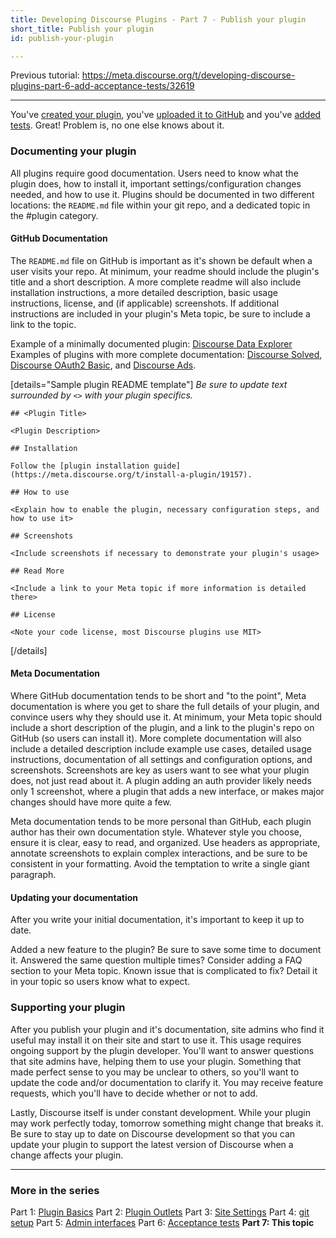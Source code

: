 ```yaml
---
title: Developing Discourse Plugins - Part 7 - Publish your plugin
short_title: Publish your plugin
id: publish-your-plugin

---
```

Previous tutorial: https://meta.discourse.org/t/developing-discourse-plugins-part-6-add-acceptance-tests/32619 

---

You've [created your plugin](https://meta.discourse.org/t/beginners-guide-to-creating-discourse-plugins-part-1/30515), you've [uploaded it to GitHub](https://meta.discourse.org/t/beginners-guide-to-creating-discourse-plugins-part-4-git-setup/31272) and you've [added tests](https://meta.discourse.org/t/beginner-s-guide-to-creating-discourse-plugins-part-6-acceptance-tests/32619). Great! Problem is, no one else knows about it.

### Documenting your plugin

All plugins require good documentation. Users need to know what the plugin does, how to install it, important settings/configuration changes needed, and how to use it. Plugins should be documented in two different locations: the `README.md` file within your git repo, and a dedicated topic in the #plugin category.

#### GitHub Documentation
 
The `README.md` file on GitHub is important as it's shown be default when a user visits your repo. At minimum, your readme should include the plugin's title and a short description. A more complete readme will also include installation instructions, a more detailed description, basic usage instructions, license, and (if applicable) screenshots. If additional instructions are included in your plugin's Meta topic, be sure to include a link to the topic.

Example of a minimally documented plugin: [Discourse Data Explorer](https://github.com/discourse/discourse-data-explorer)
Examples of plugins with more complete documentation: [Discourse Solved](https://github.com/discourse/discourse-solved), [Discourse OAuth2 Basic](https://github.com/discourse/discourse-oauth2-basic), and [Discourse Ads](https://github.com/discourse/discourse-adplugin).

[details="Sample plugin README template"]
_Be sure to update text surrounded by `<>` with your plugin specifics._
```text
## <Plugin Title>

<Plugin Description>

## Installation

Follow the [plugin installation guide](https://meta.discourse.org/t/install-a-plugin/19157).

## How to use

<Explain how to enable the plugin, necessary configuration steps, and how to use it>

## Screenshots

<Include screenshots if necessary to demonstrate your plugin's usage>

## Read More

<Include a link to your Meta topic if more information is detailed there>

## License

<Note your code license, most Discourse plugins use MIT>
```
[/details]

#### Meta Documentation

Where GitHub documentation tends to be short and "to the point", Meta documentation is where you get to share the full details of your plugin, and convince users why they should use it. At minimum, your Meta topic should include a short description of the plugin, and a link to the plugin's repo on GitHub (so users can install it). More complete documentation will also include a detailed description include example use cases, detailed usage instructions, documentation of all settings and configuration options, and screenshots. Screenshots are key as users want to see what your plugin does, not just read about it. A plugin adding an auth provider likely needs only 1 screenshot, where a plugin that adds a new interface, or makes major changes should have more quite a few.

Meta documentation tends to be more personal than GitHub, each plugin author has their own documentation style. Whatever style you choose, ensure it is clear, easy to read, and organized. Use headers as appropriate, annotate screenshots to explain complex interactions, and be sure to be consistent in your formatting. Avoid the temptation to write a single giant paragraph.

#### Updating your documentation

After you write your initial documentation, it's important to keep it up to date.

Added a new feature to the plugin? Be sure to save some time to document it.
Answered the same question multiple times? Consider adding a FAQ section to your Meta topic.
Known issue that is complicated to fix? Detail it in your topic so users know what to expect.

### Supporting your plugin

After you publish your plugin and it's documentation, site admins who find it useful may install it on their site and start to use it. This usage requires ongoing support by the plugin developer. You'll want to answer questions that site admins have, helping them to use your plugin. Something that made perfect sense to you may be unclear to others, so you'll want to update the code and/or documentation to clarify it. You may receive feature requests, which you'll have to decide whether or not to add.

Lastly, Discourse itself is under constant development. While your plugin may work perfectly today, tomorrow something might change that breaks it. Be sure to stay up to date on Discourse development so that you can update your plugin to support the latest version of Discourse when a change affects your plugin.

---
### More in the series

Part 1: [Plugin Basics](https://meta.discourse.org/t/beginners-guide-to-creating-discourse-plugins-part-1/30515)
Part 2: [Plugin Outlets](https://meta.discourse.org/t/beginners-guide-to-creating-discourse-plugins-part-2-plugin-outlets/31001)
Part 3: [Site Settings](https://meta.discourse.org/t/beginners-guide-to-creating-discourse-plugins-part-3-custom-settings/31115)
Part 4: [git setup](https://meta.discourse.org/t/beginners-guide-to-creating-discourse-plugins-part-4-git-setup/31272)
Part 5: [Admin interfaces](https://meta.discourse.org/t/beginners-guide-to-creating-discourse-plugins-part-5-admin-interfaces/31761)
Part 6: [Acceptance tests](https://meta.discourse.org/t/beginner-s-guide-to-creating-discourse-plugins-part-6-acceptance-tests/32619)
**Part 7: This topic**
